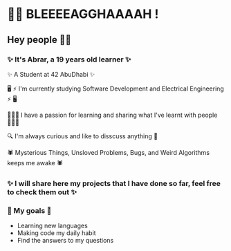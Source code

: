 


# 🧟‍♀️ BLEEEEAGGHAAAAH !
## Hey people ✌🏼
### ✨ It's Abrar, a 19 years old learner ✨

✨ A Student at 42 AbuDhabi ✨

🖥 ⚡️ I'm currently studying Software Development and Electrical Engineering ⚡️ 🖥

👩🏻‍💻 I have a passion for learning and sharing what I've learnt with people 👩🏻‍💻

🔍 I'm always curious and like to disscuss anything 🔎

🕷 Mysterious Things, Unsloved Problems, Bugs, and Weird Algorithms keeps me awake 🕷

### ✨ I will share here my projects that I have done so far, feel free to check them out ✨




### 🎯 My goals 🎯
- Learning new languages
- Making code my daily habit
- Find the answers to my questions 

